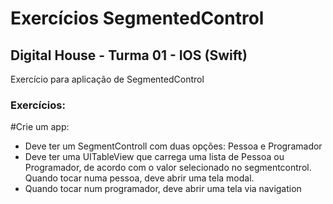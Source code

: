 # Exercícios SegmentedControl
## Digital House - Turma 01 - IOS (Swift)

Exercício para aplicação de SegmentedControl


### Exercícios:

#Crie um app:
- Deve ter um SegmentControll com duas opções: Pessoa e Programador
- Deve ter uma UITableView que carrega uma lista de Pessoa ou Programador, de acordo com o valor selecionado no segmentcontrol. Quando tocar numa pessoa, deve abrir uma tela modal.
- Quando tocar num programador, deve abrir uma tela via navigation
